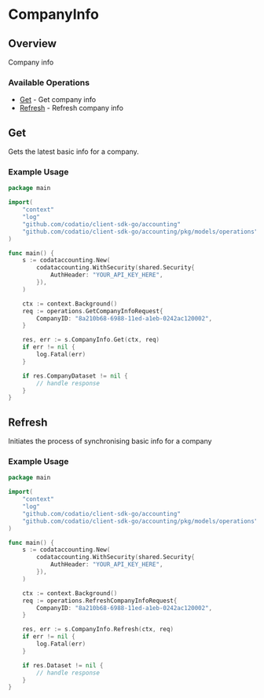 # CompanyInfo

## Overview

Company info

### Available Operations

* [Get](#get) - Get company info
* [Refresh](#refresh) - Refresh company info

## Get

Gets the latest basic info for a company.

### Example Usage

```go
package main

import(
	"context"
	"log"
	"github.com/codatio/client-sdk-go/accounting"
	"github.com/codatio/client-sdk-go/accounting/pkg/models/operations"
)

func main() {
    s := codataccounting.New(
        codataccounting.WithSecurity(shared.Security{
            AuthHeader: "YOUR_API_KEY_HERE",
        }),
    )

    ctx := context.Background()    
    req := operations.GetCompanyInfoRequest{
        CompanyID: "8a210b68-6988-11ed-a1eb-0242ac120002",
    }

    res, err := s.CompanyInfo.Get(ctx, req)
    if err != nil {
        log.Fatal(err)
    }

    if res.CompanyDataset != nil {
        // handle response
    }
}
```

## Refresh

Initiates the process of synchronising basic info for a company

### Example Usage

```go
package main

import(
	"context"
	"log"
	"github.com/codatio/client-sdk-go/accounting"
	"github.com/codatio/client-sdk-go/accounting/pkg/models/operations"
)

func main() {
    s := codataccounting.New(
        codataccounting.WithSecurity(shared.Security{
            AuthHeader: "YOUR_API_KEY_HERE",
        }),
    )

    ctx := context.Background()    
    req := operations.RefreshCompanyInfoRequest{
        CompanyID: "8a210b68-6988-11ed-a1eb-0242ac120002",
    }

    res, err := s.CompanyInfo.Refresh(ctx, req)
    if err != nil {
        log.Fatal(err)
    }

    if res.Dataset != nil {
        // handle response
    }
}
```
